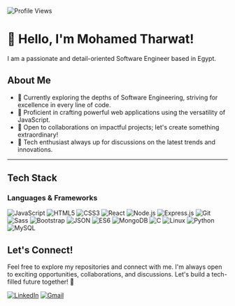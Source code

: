 <!-- Profile Views Badge -->
![Profile Views](https://komarev.com/ghpvc/?username=mohamedtharwat000&label=Profile%20views&color=0e75b6&style=flat)

# 👋 Hello, I'm Mohamed Tharwat!

I am a passionate and detail-oriented Software Engineer based in Egypt.

## About Me

- 🌱 Currently exploring the depths of Software Engineering, striving for excellence in every line of code.
- 🚀 Proficient in crafting powerful web applications using the versatility of JavaScript.
- 🤝 Open to collaborations on impactful projects; let's create something extraordinary!
- 💬 Tech enthusiast always up for discussions on the latest trends and innovations.

---

## Tech Stack

### Languages & Frameworks

![JavaScript](https://img.shields.io/badge/JavaScript-F7DF1E?style=for-the-badge&logo=javascript&logoColor=white)
![HTML5](https://img.shields.io/badge/HTML5-E34F26?style=for-the-badge&logo=html5&logoColor=white)
![CSS3](https://img.shields.io/badge/CSS3-1572B6?style=for-the-badge&logo=css3&logoColor=white)
![React](https://img.shields.io/badge/React-61DAFB?style=for-the-badge&logo=react&logoColor=white)
![Node.js](https://img.shields.io/badge/Node.js-339933?style=for-the-badge&logo=node.js&logoColor=white)
![Express.js](https://img.shields.io/badge/Express.js-000000?style=for-the-badge&logo=express&logoColor=white)
![Git](https://img.shields.io/badge/Git-F05032?style=for-the-badge&logo=git&logoColor=white)
![Sass](https://img.shields.io/badge/Sass-CC6699?style=for-the-badge&logo=sass&logoColor=white)
![Bootstrap](https://img.shields.io/badge/Bootstrap-563D7C?style=for-the-badge&logo=bootstrap&logoColor=white)
![JSON](https://img.shields.io/badge/JSON-000000?style=for-the-badge&logo=json&logoColor=white)
![ES6](https://img.shields.io/badge/ES6-F7DF1E?style=for-the-badge&logo=javascript&logoColor=white)
![MongoDB](https://img.shields.io/badge/MongoDB-47A248?style=for-the-badge&logo=mongodb&logoColor=white)
![C](https://img.shields.io/badge/C-A8B9CC?style=for-the-badge&logo=c&logoColor=white)
![Linux](https://img.shields.io/badge/Linux-FCC624?style=for-the-badge&logo=linux&logoColor=white)
![Python](https://img.shields.io/badge/Python-3776AB?style=for-the-badge&logo=python&logoColor=white)
![MySQL](https://img.shields.io/badge/MySQL-4479A1?style=for-the-badge&logo=mysql&logoColor=white)
<!-- Add more logos as needed -->

## Let's Connect!

Feel free to explore my repositories and connect with me. I'm always open to exciting opportunities, collaborations, and discussions. Let's build a tech-filled future together! 🚀

[![LinkedIn](https://img.shields.io/badge/-LinkedIn-blue?style=flat-square&logo=linkedin&logoColor=white)](https://www.linkedin.com/in/mohamedtharwat000/)
[![Gmail](https://img.shields.io/badge/-Gmail-red?style=flat-square&logo=gmail&logoColor=white)](mailto:mohamed.sarwat.000@gmail.com)
